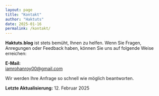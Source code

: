 ```yaml
---
layout: page
title: "Kontakt"
author: "Haktuts"
date: 2025-01-16
permalink: /kontakt/
---
```


**Haktuts.blog** ist stets bemüht, Ihnen zu helfen. Wenn Sie Fragen, Anregungen oder Feedback haben, können Sie uns auf folgende Weise erreichen:

**E-Mail:**  
[iamrohanroy00@gmail.com](mailto:iamrohanroy00@gmail.com)

Wir werden Ihre Anfrage so schnell wie möglich beantworten.

**Letzte Aktualisierung:** 12. Februar 2025
